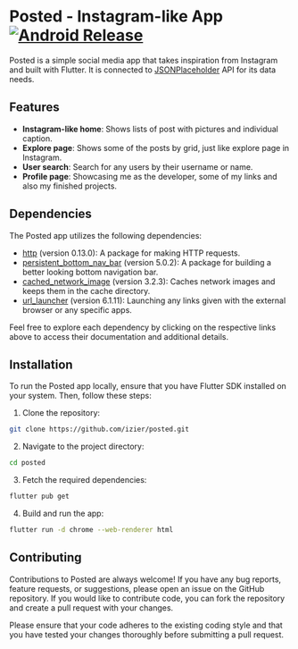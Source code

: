 # Posted - Instagram-like App [![Android Release](https://github.com/izier/posted/actions/workflows/dart.yml/badge.svg)](https://github.com/izier/posted/actions/workflows/dart.yml)

Posted is a simple social media app that takes inspiration from Instagram and built with Flutter. It is connected to [JSONPlaceholder](https://jsonplaceholder.typicode.com/) API for its data needs.

## Features

- **Instagram-like home**: Shows lists of post with pictures and individual caption.
- **Explore page**: Shows some of the posts by grid, just like explore page in Instagram.
- **User search**: Search for any users by their username or name.
- **Profile page**: Showcasing me as the developer, some of my links and also my finished projects.

## Dependencies

The Posted app utilizes the following dependencies:
- [http](https://pub.dev/packages/http) (version 0.13.0): A package for making HTTP requests.
- [persistent_bottom_nav_bar](https://pub.dev/packages/persistent_buttom_nav_bar) (version 5.0.2): A package for building a better looking bottom navigation bar.
- [cached_network_image](https://pub.dev/packages/cached_network_image) (version 3.2.3): Caches network images and keeps them in the cache directory.
- [url_launcher](https://pub.dev/packages/url_launcher) (version 6.1.11): Launching any links given with the external browser or any specific apps.

Feel free to explore each dependency by clicking on the respective links above to access their documentation and additional details.

## Installation

To run the Posted app locally, ensure that you have Flutter SDK installed on your system. Then, follow these steps:

1. Clone the repository:

```bash
git clone https://github.com/izier/posted.git
```
2. Navigate to the project directory:

```bash
cd posted
```
3. Fetch the required dependencies:

```bash
flutter pub get
```
4. Build and run the app:

```bash
flutter run -d chrome --web-renderer html
```

## Contributing

Contributions to Posted are always welcome! If you have any bug reports, feature requests, or suggestions, please open an issue on the GitHub repository. If you would like to contribute code, you can fork the repository and create a pull request with your changes.

Please ensure that your code adheres to the existing coding style and that you have tested your changes thoroughly before submitting a pull request.
